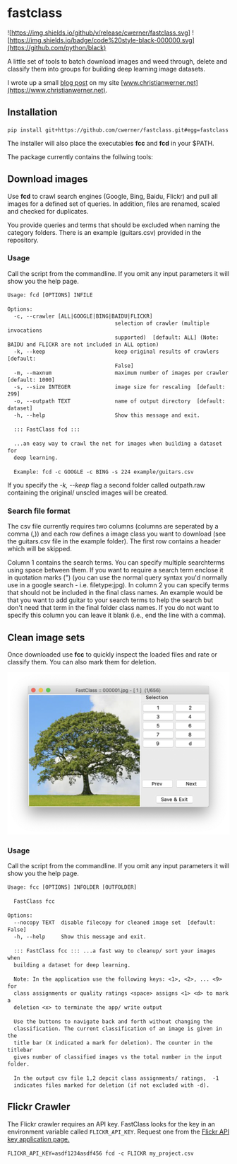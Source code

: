 # fastclass

![https://img.shields.io/github/v/release/cwerner/fastclass.svg]
![https://img.shields.io/badge/code%20style-black-000000.svg](https://github.com/python/black)

A little set of tools to batch download images and weed through, delete and
classify them into groups for building deep learning image datasets.

I wrote up a small [blog post](https://www.christianwerner.net/tech/Build-your-image-dataset-faster/) on my site [www.christianwerner.net](https://www.christianwerner.net).

## Installation

`pip install git+https://github.com/cwerner/fastclass.git#egg=fastclass`

The installer will also place the executables **fcc** and **fcd** in your \$PATH.

The package currently contains the follwing tools:

## Download images

Use **fcd** to crawl search engines (Google, Bing, Baidu, Flickr) and pull all images for
a defined set of queries. In addition, files are renamed, scaled and checked
for duplicates.

You provide queries and terms that should be excluded when naming the category folders. There
is an example (guitars.csv) provided in the repository.

### Usage

Call the script from the commandline. If you omit any input parameters it
will show you the help page.

```
Usage: fcd [OPTIONS] INFILE

Options:
  -c, --crawler [ALL|GOOGLE|BING|BAIDU|FLICKR]
                                  selection of crawler (multiple invocations
                                  supported)  [default: ALL] (Note: BAIDU and FLICKR are not included in ALL option)
  -k, --keep                      keep original results of crawlers  [default:
                                  False]
  -m, --maxnum                    maximum number of images per crawler [default: 1000]
  -s, --size INTEGER              image size for rescaling  [default: 299]
  -o, --outpath TEXT              name of output directory  [default: dataset]
  -h, --help                      Show this message and exit.

  ::: FastClass fcd :::

  ...an easy way to crawl the net for images when building a dataset for
  deep learning.

  Example: fcd -c GOOGLE -c BING -s 224 example/guitars.csv
```

If you specify the _-k, --keep_ flag a second folder called outpath.raw containing the original/ unscled images will be created.

### Search file format

The csv file currently requires two columns (columns are seperated by a comma (,)) and each row defines a image class you want to download (see the guitars.csv file in the example folder). The first row contains a header which will be skipped.

Column 1 contains the search terms. You can specify multiple searchterms using space between them. If you want to require a search term enclose it in quotation marks (") (you can use the normal query syntax you'd normally use in a google search - i.e. filetype:jpg). In column 2 you can specify terms that should not be included in the final class names. An example would be that you want to add guitar to your search terms to help the search but don't need that term in the final folder class names. If you do not want to specify this column you can leave it blank (i.e., end the line with a comma).

## Clean image sets

Once downloaded use **fcc** to quickly inspect the loaded files and rate or
classify them. You can also mark them for deletion.

![FastClass cleaner: fcc](assets/fcc_screenshot.png)

### Usage

Call the script from the commandline. If you omit any input parameters it
will show you the help page.

```
Usage: fcc [OPTIONS] INFOLDER [OUTFOLDER]

  FastClass fcc

Options:
  --nocopy TEXT  disable filecopy for cleaned image set  [default: False]
  -h, --help     Show this message and exit.

  ::: FastClass fcc ::: ...a fast way to cleanup/ sort your images when
  building a dataset for deep learning.

  Note: In the application use the following keys: <1>, <2>, ... <9> for
  class assignments or quality ratings <space> assigns <1> <d> to mark a
  deletion <x> to terminate the app/ write output

  Use the buttons to navigate back and forth without changing the
  classification. The current classification of an image is given in the
  title bar (X indicated a mark for deletion). The counter in the titlebar
  gives number of classified images vs the total number in the input folder.

  In the output csv file 1,2 depcit class assignments/ ratings,  -1
  indicates files marked for deletion (if not excluded with -d).
```

## Flickr Crawler

The Flickr crawler requires an API key. FastClass looks for the key in an environment variable called `FLICKR_API_KEY`. Request one from the [Flickr API key application page.](https://www.flickr.com/services/apps/create/apply/)

`FLICKR_API_KEY=asdf1234asdf456 fcd -c FLICKR my_project.csv`
